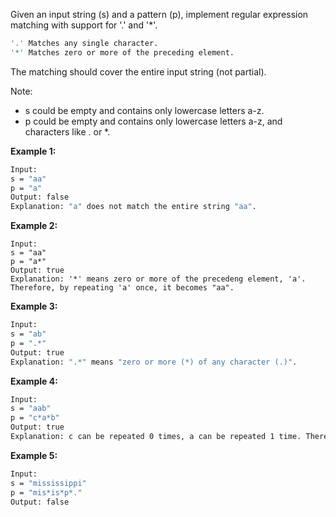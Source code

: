 Given an input string (s) and a pattern (p), implement regular expression matching with support for '.' and '*'.

```sh
'.' Matches any single character.
'*' Matches zero or more of the preceding element.
```

The matching should cover the entire input string (not partial).

Note:

- s could be empty and contains only lowercase letters a-z.
- p could be empty and contains only lowercase letters a-z, and characters like . or *.

**Example 1:**

```sh
Input:
s = "aa"
p = "a"
Output: false
Explanation: "a" does not match the entire string "aa".
```

**Example 2:**

```
Input:
s = "aa"
p = "a*"
Output: true
Explanation: '*' means zero or more of the precedeng element, 'a'. Therefore, by repeating 'a' once, it becomes "aa".
```

**Example 3:**

```sh
Input:
s = "ab"
p = ".*"
Output: true
Explanation: ".*" means "zero or more (*) of any character (.)".
```

**Example 4:**

```sh
Input:
s = "aab"
p = "c*a*b"
Output: true
Explanation: c can be repeated 0 times, a can be repeated 1 time. Therefore it matches "aab".
```

**Example 5:**

```sh
Input:
s = "mississippi"
p = "mis*is*p*."
Output: false
```